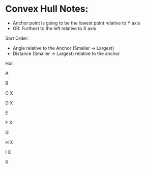 # Convex Hull Notes: 
- Anchor point is going to be the lowest point relative to Y axis
- OR: Furthest to the left relative to X axis

Sort Order: 
- Angle relative to the Anchor (Smaller -> Largest)
- Distance (Smaller -> Largest) relative to the anchor

Hull: 

A 

B

C X

D X

E

F X

G

H X

I X

K